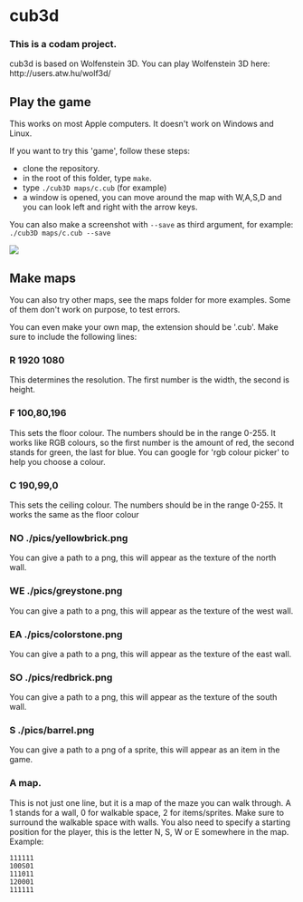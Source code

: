 # cub3d
<h3>This is a codam project.</h3>
cub3d is based on Wolfenstein 3D. You can play Wolfenstein 3D here: http://users.atw.hu/wolf3d/


## Play the game
This works on most Apple computers. It doesn't work on Windows and Linux.

If you want to try this 'game', follow these steps:
- clone the repository.
- in the root of this folder, type `make`.
- type `./cub3D maps/c.cub` (for example)
- a window is opened, you can move around the map with W,A,S,D and you can look left and right with the arrow keys. 

You can also make a screenshot with `--save` as third argument, for example: `./cub3D maps/c.cub --save`

<img src="./screenshot.bmp">

## Make maps
You can also try other maps, see the maps folder for more examples. Some of them don't work on purpose, to test errors.

You can even make your own map, the extension should be '.cub'. Make sure to include the following lines:

### R 1920 1080
  This determines the resolution. The first number is the width, the second is height.
### F 100,80,196
  This sets the floor colour. The numbers should be in the range 0-255. It works like RGB colours, so the first number is the amount of red, the second stands for green, the last for blue. You can google for 'rgb colour picker' to help you choose a colour.
### C 190,99,0
  This sets the ceiling colour. The numbers should be in the range 0-255. It works the same as the floor colour
### NO ./pics/yellowbrick.png
  You can give a path to a png, this will appear as the texture of the north wall.
### WE ./pics/greystone.png
  You can give a path to a png, this will appear as the texture of the west wall.
### EA ./pics/colorstone.png
  You can give a path to a png, this will appear as the texture of the east wall.
### SO ./pics/redbrick.png
  You can give a path to a png, this will appear as the texture of the south wall.
### S ./pics/barrel.png
  You can give a path to a png of a sprite, this will appear as an item in the game.
### A map.
This is not just one line, but it is a map of the maze you can walk through. A 1 stands for a wall, 0 for walkable space, 2 for items/sprites. Make sure to surround the walkable space with walls.
You also need to specify a starting position for the player, this is the letter N, S, W or E somewhere in the map.
Example:
```
111111
100S01
111011
120001
111111
